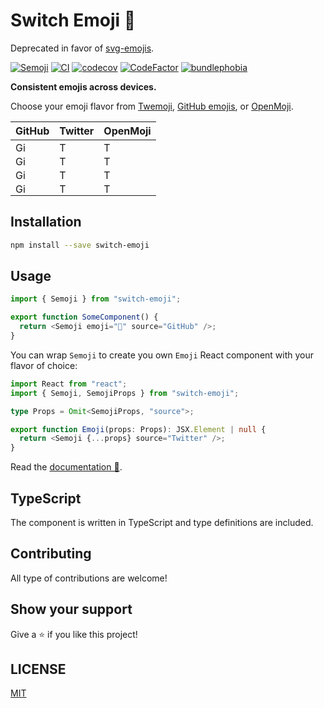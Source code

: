 # Switch Emoji 💃

Deprecated in favor of [svg-emojis](https://github.com/MauricioRobayo/svg-emojis).

[![Semoji](https://badgen.net/npm/v/switch-emoji)](https://www.npmjs.com/package/switch-emoji)
[![CI](https://github.com/MauricioRobayo/switch-emoji/actions/workflows/main.yml/badge.svg)](https://github.com/MauricioRobayo/switch-emoji/actions/workflows/main.yml)
[![codecov](https://codecov.io/gh/MauricioRobayo/switch-emoji/branch/main/graph/badge.svg?token=gkrRmHZHGB)](https://codecov.io/gh/MauricioRobayo/switch-emoji)
[![CodeFactor](https://www.codefactor.io/repository/github/mauriciorobayo/switch-emoji/badge)](https://www.codefactor.io/repository/github/mauriciorobayo/switch-emoji)
[![bundlephobia](https://badgen.net/bundlephobia/minzip/switch-emoji)](https://bundlephobia.com/package/switch-emoji)

**Consistent emojis across devices.**

Choose your emoji flavor from [Twemoji](https://github.com/twitter/twemoji), [GitHub emojis](https://api.github.com/emojis), or [OpenMoji](https://www.openmoji.org/).

| GitHub                                                                                                                            | Twitter                                                                                                      | OpenMoji                                                                                                     |
| --------------------------------------------------------------------------------------------------------------------------------- | ------------------------------------------------------------------------------------------------------------ | ------------------------------------------------------------------------------------------------------------ |
| <img src="https://github.githubassets.com/images/icons/emoji/unicode/1f483.png?v8" height="16" width="auto" title="GitHub emoji"> | <img src="https://twemoji.maxcdn.com/v/latest/svg/1f483.svg" height="16" width="auto" title="Twitter emoji"> | <img src="https://www.openmoji.org/data/color/svg/1F483.svg" height="16" width="auto" title="Twitter emoji"> |
| <img src="https://github.githubassets.com/images/icons/emoji/unicode/1f386.png?v8" height="16" width="auto" title="GitHub emoji"> | <img src="https://twemoji.maxcdn.com/v/latest/svg/1f386.svg" height="16" width="auto" title="Twitter emoji"> | <img src="https://www.openmoji.org/data/color/svg/1F386.svg" height="16" width="auto" title="Twitter emoji"> |
| <img src="https://github.githubassets.com/images/icons/emoji/unicode/1f389.png?v8" height="16" width="auto" title="GitHub emoji"> | <img src="https://twemoji.maxcdn.com/v/latest/svg/1f389.svg" height="16" width="auto" title="Twitter emoji"> | <img src="https://www.openmoji.org/data/color/svg/1F389.svg" height="16" width="auto" title="Twitter emoji"> |
| <img src="https://github.githubassets.com/images/icons/emoji/unicode/1f52b.png?v8" height="16" width="auto" title="GitHub emoji"> | <img src="https://twemoji.maxcdn.com/v/latest/svg/1f52b.svg" height="16" width="auto" title="Twitter emoji"> | <img src="https://www.openmoji.org/data/color/svg/1F52B.svg" height="16" width="auto" title="Twitter emoji"> |

## Installation

```sh
npm install --save switch-emoji
```

## Usage

```js
import { Semoji } from "switch-emoji";

export function SomeComponent() {
  return <Semoji emoji="👋" source="GitHub" />;
}
```

You can wrap `Semoji` to create you own `Emoji` React component with your flavor of choice:

```ts
import React from "react";
import { Semoji, SemojiProps } from "switch-emoji";

type Props = Omit<SemojiProps, "source">;

export function Emoji(props: Props): JSX.Element | null {
  return <Semoji {...props} source="Twitter" />;
}
```

Read the [documentation 📘](https://www.mauriciorobayo.com/switch-emoji?nav=false).

## TypeScript

The component is written in TypeScript and type definitions are included.

## Contributing

All type of contributions are welcome!

## Show your support

Give a ⭐️ if you like this project!

## LICENSE

[MIT](LICENSE)
